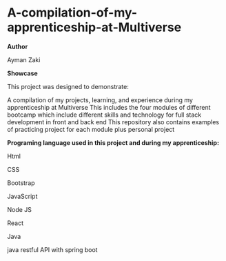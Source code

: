 # A-compilation-of-my-apprenticeship-at-Multiverse
**Author**

Ayman Zaki

**Showcase**


This project was designed to demonstrate:

A compilation of my projects, learning, and experience during my apprenticeship at Multiverse
This includes the four modules of different bootcamp which include different skills and technology for full stack development in front and back end 
This repository also contains examples of practicing project for each module plus personal project

**Programing language used in this project and during my apprenticeship:**


Html 

CSS

Bootstrap 

JavaScript

Node JS 

React 

Java 

java restful API with spring boot

